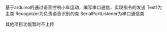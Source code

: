 

基于arduino的通过语音控制小车运动，编写串口通信，实现指令的发送
Test1为主类
Recognizer为负责语音识别的类
SerialPortListener为串口通信类

其他项目功能暂时不上传

